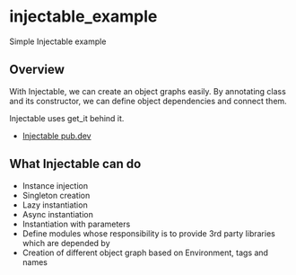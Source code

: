 # injectable_example

Simple Injectable example

## Overview 

With Injectable, we can create an object graphs easily.
By annotating class and its constructor, we can define object dependencies and connect them.

Injectable uses get_it behind it.

- [Injectable pub.dev](https://pub.dev/packages/injectable)

## What Injectable can do

- Instance injection
- Singleton creation
- Lazy instantiation
- Async instantiation
- Instantiation with parameters
- Define modules whose responsibility is to provide 3rd party libraries which are depended by
- Creation of different object graph based on Environment, tags and names